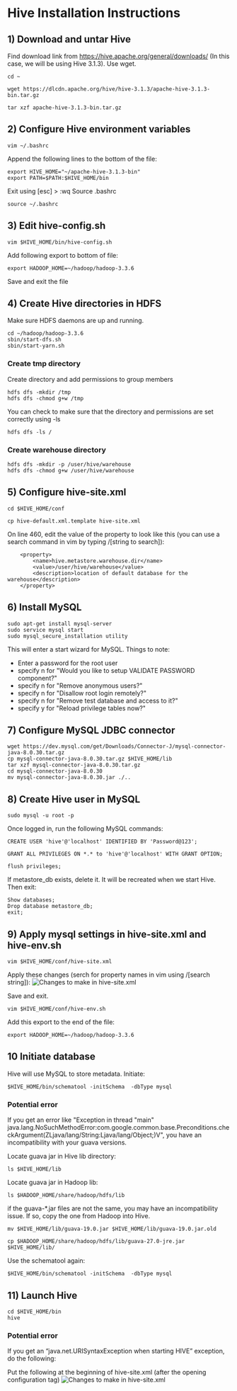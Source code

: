# Hive Installation Instructions

## 1) Download and untar Hive

Find download link from https://hive.apache.org/general/downloads/ (In this case, we will be using Hive 3.1.3). Use wget.

```
cd ~

wget https://dlcdn.apache.org/hive/hive-3.1.3/apache-hive-3.1.3-bin.tar.gz

tar xzf apache-hive-3.1.3-bin.tar.gz
```

## 2) Configure Hive environment variables

```
vim ~/.bashrc
```

Append the following lines to the bottom of the file:

```
export HIVE_HOME="~/apache-hive-3.1.3-bin"
export PATH=$PATH:$HIVE_HOME/bin
```

Exit using [esc] > :wq
Source .bashrc
```
source ~/.bashrc
```

## 3) Edit hive-config.sh

```
vim $HIVE_HOME/bin/hive-config.sh
```

Add following export to bottom of file:

```
export HADOOP_HOME=~/hadoop/hadoop-3.3.6
```

Save and exit the file

## 4) Create Hive directories in HDFS
Make sure HDFS daemons are up and running.
```
cd ~/hadoop/hadoop-3.3.6
sbin/start-dfs.sh
sbin/start-yarn.sh

```
### Create tmp directory
Create directory and add permissions to group members
```
hdfs dfs -mkdir /tmp
hdfs dfs -chmod g+w /tmp
```

You can check to make sure that the directory and permissions are set correctly using -ls

```
hdfs dfs -ls /
```
### Create warehouse directory
```
hdfs dfs -mkdir -p /user/hive/warehouse
hdfs dfs -chmod g+w /user/hive/warehouse
```

## 5) Configure hive-site.xml

```
cd $HIVE_HOME/conf

cp hive-default.xml.template hive-site.xml
```

On line 460, edit the value of the property to look like this (you can use a search command in vim by typing /[string to search]):

```
    <property>
        <name>hive.metastore.warehouse.dir</name>
        <value>/user/hive/warehouse</value>
        <description>location of default database for the warehouse</description>
    </property>
```

## 6) Install MySQL
```
sudo apt-get install mysql-server
sudo service mysql start
sudo mysql_secure_installation utility
```

This will enter a start wizard for MySQL. Things to note:
- Enter a password for the root user
- specify n for "Would you like to setup VALIDATE PASSWORD component?"
- specify n for "Remove anonymous users?"
- specify n for "Disallow root login remotely?"
- specify n for "Remove test database and access to it?"
- specify y for "Reload privilege tables now?"

## 7) Configure MySQL JDBC connector

```
wget https://dev.mysql.com/get/Downloads/Connector-J/mysql-connector-java-8.0.30.tar.gz
cp mysql-connector-java-8.0.30.tar.gz $HIVE_HOME/lib
tar xzf mysql-connector-java-8.0.30.tar.gz
cd mysql-connector-java-8.0.30
mv mysql-connector-java-8.0.30.jar ./..
```

## 8) Create Hive user in MySQL

```
sudo mysql -u root -p
```
Once logged in, run the following MySQL commands:
```
CREATE USER 'hive'@'localhost' IDENTIFIED BY 'Password@123';

GRANT ALL PRIVILEGES ON *.* to 'hive'@'localhost' WITH GRANT OPTION;

flush privileges;
```

If metastore_db exists, delete it. It will be recreated when we start Hive. Then exit:

```
Show databases;
Drop database metastore_db;
exit;
```

## 9) Apply mysql settings in hive-site.xml and hive-env.sh

```
vim $HIVE_HOME/conf/hive-site.xml
```

Apply these changes (serch for property names in vim using /[search string]):
![Changes to make in hive-site.xml](./properties.PNG)

Save and exit.

```
vim $HIVE_HOME/conf/hive-env.sh
```

Add this export to the end of the file:
```
export HADOOP_HOME=~/hadoop/hadoop-3.3.6
```

## 10 Initiate database
Hive will use MySQL to store metadata. Initiate:

```
$HIVE_HOME/bin/schematool -initSchema  -dbType mysql
```

### Potential error
If you get an error like "Exception in thread "main" java.lang.NoSuchMethodError:com.google.common.base.Preconditions.checkArgument(ZLjava/lang/String:Ljava/lang/Object;)V", you have an incompatibility with your guava versions.

Locate guava jar in Hive lib directory:

```
ls $HIVE_HOME/lib
```

Locate guava jar in Hadoop lib:

```
ls $HADOOP_HOME/share/hadoop/hdfs/lib
```

if the guava-*.jar files are not the same, you may have an incompatibility issue. If so, copy the one from Hadoop into Hive.

```
mv $HIVE_HOME/lib/guava-19.0.jar $HIVE_HOME/lib/guava-19.0.jar.old

cp $HADOOP_HOME/share/hadoop/hdfs/lib/guava-27.0-jre.jar $HIVE_HOME/lib/
```

Use the schematool again:
```
$HIVE_HOME/bin/schematool -initSchema  -dbType mysql
```

## 11) Launch Hive
```
cd $HIVE_HOME/bin
hive
```

### Potential error
If you get an “java.net.URISyntaxException when starting HIVE” exception, do the following:

Put the following at the beginning of hive-site.xml (after the opening configuration tag)
![Changes to make in hive-site.xml](./properties_2.PNG)